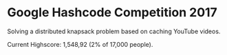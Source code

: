 # Google Hashcode Competition 2017

Solving a distributed knapsack problem based on caching YouTube videos.

Current Highscore: 1,548,92 (2% of 17,000 people).
